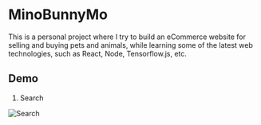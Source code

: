 # MinoBunnyMo
This is a personal project where I try to build an eCommerce website for selling and buying pets and animals, while learning some of the latest web technologies, such as React, Node, Tensorflow.js, etc.

## Demo
1. Search

![Search](https://minibunnymo.herokuapp.com/masks/1search.gif)